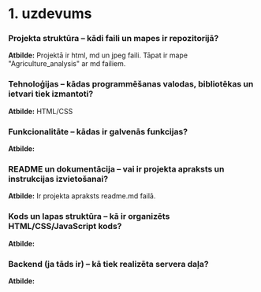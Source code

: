# 1. uzdevums

### Projekta struktūra – kādi faili un mapes ir repozitorijā?
**Atbilde:** Projektā ir html, md un jpeg faili. Tāpat ir mape "Agriculture_analysis" ar md failiem.


### Tehnoloģijas – kādas programmēšanas valodas, bibliotēkas un ietvari tiek izmantoti?
**Atbilde:** HTML/CSS

### Funkcionalitāte – kādas ir galvenās funkcijas?
**Atbilde:** 

### README un dokumentācija – vai ir projekta apraksts un instrukcijas izvietošanai?
**Atbilde:** Ir projekta apraksts readme.md failā.

### Kods un lapas struktūra – kā ir organizēts HTML/CSS/JavaScript kods?
**Atbilde:**

### Backend (ja tāds ir) – kā tiek realizēta servera daļa?
**Atbilde:** 